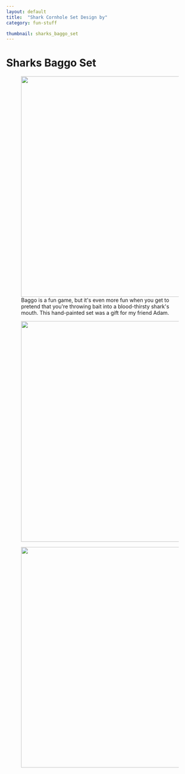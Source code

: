 ```yaml
---
layout: default
title:  "Shark Cornhole Set Design by"
category: fun-stuff

thumbnail: sharks_baggo_set
---
```


# Sharks Baggo Set

<figure>
	<img src="{{ site.baseurl}}/images/sharks_baggo_set_01.jpg" width="790" height="592">
	<figcaption>Baggo is a fun game, but it's even more fun when you get to pretend that you're throwing bait into a blood-thirsty shark's mouth. This hand-painted set was a gift for my friend Adam.</figcaption>
</figure>

<figure>
	<img src="{{ site.baseurl}}/images/sharks_baggo_set_02.jpg" width="790" height="592">
	<figcaption></figcaption>
</figure>

<figure>
	<img src="{{ site.baseurl}}/images/sharks_baggo_set_03.jpg" width="790" height="592">
	<figcaption></figcaption>
</figure>
